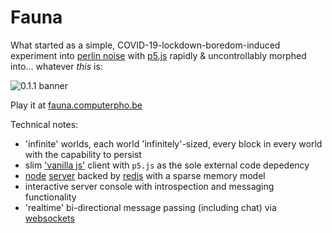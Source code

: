 # Fauna

What started as a simple, COVID-19-lockdown-boredom-induced experiment into [perlin noise](https://en.wikipedia.org/wiki/Perlin_noise)
with [p5.js](https://p5js.org/) rapidly & uncontrollably morphed into... whatever _this_ is:

![0.1.1 banner](http://static.fauna.computerpho.be/0.1.1_banner.png)

Play it at [fauna.computerpho.be](http://fauna.computerpho.be)

Technical notes:
* 'infinite' worlds, each world 'infinitely'-sized, every block in every world with the capability to persist
* slim ['vanilla js'](http://vanilla-js.com/) client with `p5.js` as the sole external code depedency 
* [node](https://nodejs.org/en/) [server](./server) backed by [redis](https://redis.io) with a sparse memory model
* interactive server console with introspection and messaging functionality
* 'realtime' bi-directional message passing (including chat) via [websockets](https://developer.mozilla.org/en-US/docs/Web/API/WebSockets_API)

